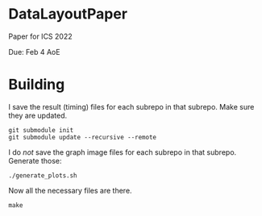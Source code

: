 # DataLayoutPaper

Paper for ICS 2022

Due: Feb 4 AoE

# Building

I save the result (timing) files for each subrepo in that subrepo. Make sure they are updated.
```
git submodule init 
git submodule update --recursive --remote
```

I do *not* save the graph image files for each subrepo in that subrepo. Generate those:
```
./generate_plots.sh
```

Now all the necessary files are there.
```
make
```
